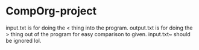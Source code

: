 # CompOrg-project
input.txt is for doing the < thing into the program.
output.txt is for doing the > thing out of the program for easy comparison to given.
input.txt~ should be ignored lol.
